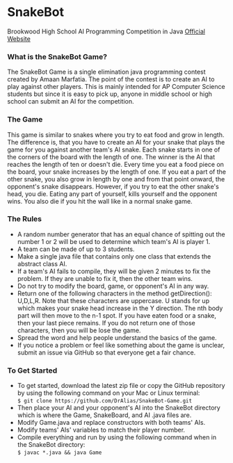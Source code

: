 # SnakeBot
Brookwood High School AI Programming Competition in Java
[Official Website](http://dralias.github.io/SnakeBot-Game/)

### What is the SnakeBot Game?
The SnakeBot Game is a single elimination java programming contest created by Amaan Marfatia. The point of the contest is to create an AI to play against other players. This is mainly intended for AP Computer Science students but since it is easy to pick up, anyone in middle school or high school can submit an AI for the competition.

### The Game
This game is similar to snakes where you try to eat food and grow in length. The difference is, that you have to create an AI for your snake that plays the game for you against another team's AI snake. Each snake starts in one of the corners of the board with the length of one. The winner is the AI that reaches the length of ten or doesn't die. Every time you eat a food piece on the board, your snake increases by the length of one. If you eat a part of the other snake, you also grow in length by one and from that point onward, the opponent's snake disappears. However, if you try to eat the other snake's head, you die. Eating any part of yourself, kills yourself and the opponent wins. You also die if you hit the wall like in a normal snake game.

### The Rules
- A random number generator that has an equal chance of spitting out the number 1 or 2 will be used to determine which team's AI is player 1.
- A team can be made of up to 3 students. 
- Make a single java file that contains only one class that extends the abstract class AI.
- If a team's AI fails to compile, they will be given 2 minutes to fix the problem. If they are unable to fix it, then the other team wins.
- Do not try to modify the board, game, or opponent's AI in any way.
- Return one of the following characters in the method getDirection(): U,D,L,R. Note that these characters are uppercase. U stands for up which makes your snake head increase in the Y direction. The nth body part will then move to the n-1 spot. If you have eaten food or a snake, then your last piece remains. If you do not return one of those characters, then you will be lose the game.
- Spread the word and help people understand the basics of the game.
- If you notice a problem or feel like something about the game is unclear, submit an issue via GitHub so that everyone get a fair chance.

### To Get Started
- To get started, download the latest zip file or copy the GitHub repository by using the following command on your Mac or Linux terminal:  
`$ git clone https://github.com/DrAlias/SnakeBot-Game.git`  
- Then place your AI and your opponent's AI into the SnakeBot directory which is where the Game, SnakeBoard, and AI .java files are.
- Modify Game.java and replace constructors with both teams' AIs.
- Modify teams' AIs' variables to match their player number.
- Compile everything and run by using the following command when in the SnakeBot directory:  
`$ javac *.java && java Game`

